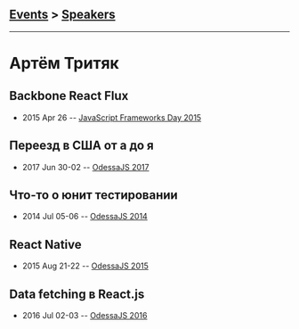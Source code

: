 ## [Events](../README.md) > [Speakers](../speakers.md)
---

# Артём Тритяк

## Backbone React Flux
- 2015 Apr 26 -- [JavaScript Frameworks Day 2015](http://frameworksdays.com/event/js-frameworks-day-2015/review/backbone-react-flux)    
## Переезд в США от а до я
- 2017 Jun 30-02 -- [OdessaJS 2017](https://www.youtube.com/watch?v=-3OQiAMDfDo)    
## Что-то о юнит тестировании
- 2014 Jul 05-06 -- [OdessaJS 2014](https://youtu.be/Pg45eGbicFk)    
## React Native
- 2015 Aug 21-22 -- [OdessaJS 2015](https://youtu.be/G74sB7OXliQ)    
## Data fetching в React.js
- 2016 Jul 02-03 -- [OdessaJS 2016](https://youtu.be/q2uIJOrEXuQ)    
